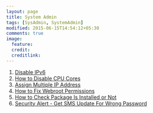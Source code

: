 ```yaml
---
layout: page
title: System Admin
tags: [SysAdmin, SystemAdmin]
modified: 2015-06-15T14:54:12+05:30
comments: true
image:
  feature:
  credit:
  creditlink:
---
```


1. <a href="/sysadmin/disable-ipv6/"> Disable IPv6 </a>
1. <a href="/sysadmin/how-to-disable-cpu-cores/"> How to Disable CPU Cores </a>
1. <a href="/sysadmin/assign-multiple-ip-address/"> Assign Multiple IP Address </a>
1. <a href="/sysadmin/how-to-fix-webroot-permissions/"> How to Fix Webroot Permissions </a>
1. <a href="/sysadmin/how-to-check-package-is-installed-or-not/"> How to Check Package Is Installed or Not </a>
1. <a href="/sysadmin/security-alert/"> Security Alert - Get SMS Update For Wrong Password </a>
